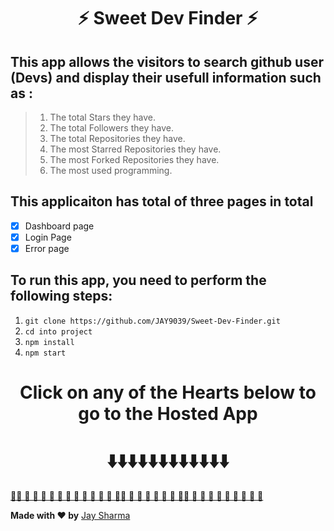 <h1 align="center">⚡ Sweet Dev Finder ⚡</h1>

## This app allows the visitors to search github user (Devs) and display their usefull information such as :
> 1. The total Stars they have.
> 2. The total Followers they have. 
> 3. The total Repositories they have.
> 4. The most Starred Repositories they have.
> 5. The most Forked Repositories they have.
> 6. The most used programming. 
>>>

## This applicaiton has total of three pages in total 

- [x] Dashboard page
- [x] Login Page
- [x] Error page

## To run this app, you need to perform the following steps:

1. `git clone https://github.com/JAY9039/Sweet-Dev-Finder.git` 
2. `cd into project`
3. `npm install`
4. `npm start`

<h1 align="center"> Click on any of the Hearts below to go to the Hosted App </h1>
<h1 align="center"> ⬇️⬇️⬇️⬇️⬇️⬇️⬇️⬇️⬇️⬇️⬇️⬇️ </h1>

 [ 💖💖 💖 💖 💖 💖 💖 💖 💖 💖 💖 💖 💖 💖💖 💖 💖 💖 💖 💖 💖 💖💖 💖 💖 💖 💖 💖  💖 💖 💖 💖 ](https://www.linkedin.com/in/j-shharma/)



**Made with ♥ by** [Jay Sharma](https://www.linkedin.com/in/j-shharma/)